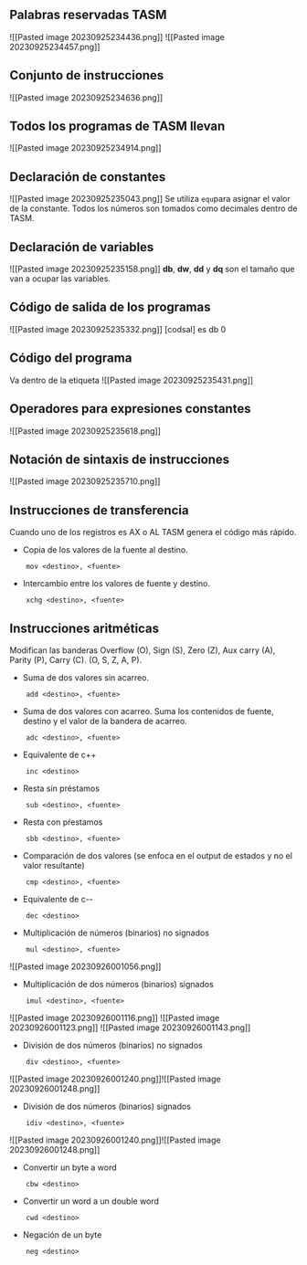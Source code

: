 ## Palabras reservadas TASM
![[Pasted image 20230925234436.png]]
![[Pasted image 20230925234457.png]]
## Conjunto de instrucciones
![[Pasted image 20230925234636.png]]
## Todos los programas de TASM llevan
![[Pasted image 20230925234914.png]]
## Declaración de constantes
![[Pasted image 20230925235043.png]]
Se utiliza `equ`para asignar el valor de la constante. Todos los números son tomados como decimales dentro de TASM.

## Declaración de variables
![[Pasted image 20230925235158.png]]
**db**, **dw**, **dd** y **dq** son el tamaño que van a ocupar las variables.

## Código de salida de los programas
![[Pasted image 20230925235332.png]]
\[codsal] es db 0

## Código del programa
Va dentro de la etiqueta
![[Pasted image 20230925235431.png]]

## Operadores para expresiones constantes
![[Pasted image 20230925235618.png]]

## Notación de sintaxis de instrucciones
![[Pasted image 20230925235710.png]]

## Instrucciones de transferencia
Cuando uno de los registros es AX o AL TASM genera el código más rápido.

- Copia de los valores de la fuente al destino.
``` assembly
	mov <destino>, <fuente>
```

- Intercambio entre los valores de fuente y destino.
``` assembly
	xchg <destino>, <fuente>
```

## Instrucciones aritméticas
Modifican las banderas Overflow (O), Sign (S), Zero (Z), Aux carry (A), Parity (P), Carry (C). (O, S, Z, A, P).

- Suma de dos valores sin acarreo. 
``` assembly
	add <destino>, <fuente>
```

- Suma de dos valores con acarreo. Suma los contenidos de fuente, destino y el valor de la bandera de acarreo.
``` assembly
	adc <destino>, <fuente>
```

- Equivalente de c++
``` assembly
	inc <destino>
```

- Resta sin préstamos
``` assembly
	sub <destino>, <fuente>
```

- Resta con pŕestamos
``` assembly
	sbb <destino>, <fuente>
```

- Comparación de dos valores (se enfoca en el output de estados y no el valor resultante)
``` assembly
	cmp <destino>, <fuente>
```

- Equivalente de c--
``` assembly
	dec <destino>
```

- Multiplicación de números (binarios) no signados 
``` assembly
	mul <destino>, <fuente>
```
![[Pasted image 20230926001056.png]]

- Multiplicación de dos números (binarios) signados
``` assembly
	imul <destino>, <fuente>
```
![[Pasted image 20230926001116.png]]
![[Pasted image 20230926001123.png]]
![[Pasted image 20230926001143.png]]

- División de dos números (binarios) no signados
``` assembly
	div <destino>, <fuente>
```
![[Pasted image 20230926001240.png]]![[Pasted image 20230926001248.png]]

- División de dos números (binarios) signados
``` assembly
	idiv <destino>, <fuente>
```
![[Pasted image 20230926001240.png]]![[Pasted image 20230926001248.png]]

- Convertir un byte a word
``` assembly
	cbw <destino>
```

- Convertir un word a un double word
``` assembly
	cwd <destino>
```

- Negación de un byte
``` assembly
	neg <destino>
```

